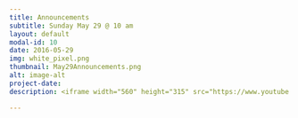 ```yaml
---
title: Announcements
subtitle: Sunday May 29 @ 10 am
layout: default
modal-id: 10
date: 2016-05-29
img: white_pixel.png
thumbnail: May29Announcements.png
alt: image-alt
project-date:
description: <iframe width="560" height="315" src="https://www.youtube.com/embed/GUQTuWd5j14" frameborder="0" allowfullscreen></iframe>

---
```

